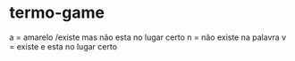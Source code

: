 # termo-game
a = amarelo /existe mas não esta no lugar certo
n = não existe na palavra
v = existe e esta no lugar certo
